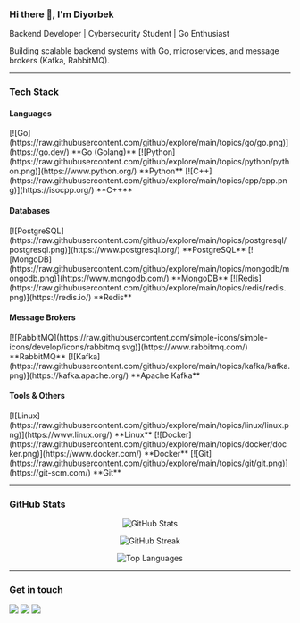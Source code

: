 ### Hi there 👋, I'm Diyorbek 

Backend Developer | Cybersecurity Student | Go Enthusiast  

Building scalable backend systems with Go, microservices, and message brokers (Kafka, RabbitMQ). 

---

### Tech Stack  

#### Languages
<p>
  [![Go](https://raw.githubusercontent.com/github/explore/main/topics/go/go.png)](https://go.dev/) **Go (Golang)**
  [![Python](https://raw.githubusercontent.com/github/explore/main/topics/python/python.png)](https://www.python.org/) **Python**
  [![C++](https://raw.githubusercontent.com/github/explore/main/topics/cpp/cpp.png)](https://isocpp.org/) **C++**
</p>

#### Databases
<p>
  [![PostgreSQL](https://raw.githubusercontent.com/github/explore/main/topics/postgresql/postgresql.png)](https://www.postgresql.org/) **PostgreSQL**
  [![MongoDB](https://raw.githubusercontent.com/github/explore/main/topics/mongodb/mongodb.png)](https://www.mongodb.com/) **MongoDB**
  [![Redis](https://raw.githubusercontent.com/github/explore/main/topics/redis/redis.png)](https://redis.io/) **Redis**
</p>

#### Message Brokers
<p>
  [![RabbitMQ](https://raw.githubusercontent.com/simple-icons/simple-icons/develop/icons/rabbitmq.svg)](https://www.rabbitmq.com/) **RabbitMQ**
  [![Kafka](https://raw.githubusercontent.com/github/explore/main/topics/kafka/kafka.png)](https://kafka.apache.org/) **Apache Kafka**
</p>

#### Tools & Others
<p>
  [![Linux](https://raw.githubusercontent.com/github/explore/main/topics/linux/linux.png)](https://www.linux.org/) **Linux**
  [![Docker](https://raw.githubusercontent.com/github/explore/main/topics/docker/docker.png)](https://www.docker.com/) **Docker**  
  [![Git](https://raw.githubusercontent.com/github/explore/main/topics/git/git.png)](https://git-scm.com/) **Git**
</p>

---

### GitHub Stats

<p align="center">
  <img src="https://github-readme-stats.vercel.app/api?username=diyorbeknematov&show_icons=true&theme=tokyonight&hide=prs" alt="GitHub Stats" />
</p>

<p align="center">
  <img src="https://github-readme-streak-stats.herokuapp.com?user=diyorbeknematov&theme=tokyonight&date_format=M%20j%5B%2C%20Y%5D" alt="GitHub Streak" />
</p>

<p align="center">
  <img src="https://github-readme-stats.vercel.app/api/top-langs/?username=diyorbeknematov&layout=compact&theme=tokyonight" alt="Top Languages" />
</p>

---

### Get in touch
<p>
  <a href="mailto:diyorbeknematov0321@gmail.com"><img src="https://skillicons.dev/icons?i=gmail" width="40" /></a>
  <a href="https://linkedin.com/in/diyorbek-nematov"><img src="https://skillicons.dev/icons?i=linkedin" width="40" /></a>
  <a href="https://t.me/diyorbeknematov0321"><img src="https://skillicons.dev/icons?i=telegram" width="40" /></a>
</p>

